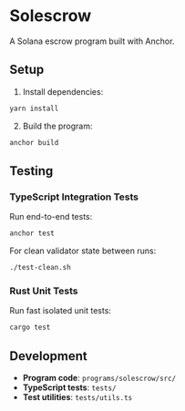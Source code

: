 # Solescrow

A Solana escrow program built with Anchor.

## Setup

1. Install dependencies:
```bash
yarn install
```

2. Build the program:
```bash
anchor build
```

## Testing

### TypeScript Integration Tests
Run end-to-end tests:
```bash
anchor test
```

For clean validator state between runs:
```bash
./test-clean.sh
```

### Rust Unit Tests
Run fast isolated unit tests:
```bash
cargo test
```

## Development

- **Program code**: `programs/solescrow/src/`
- **TypeScript tests**: `tests/`
- **Test utilities**: `tests/utils.ts`